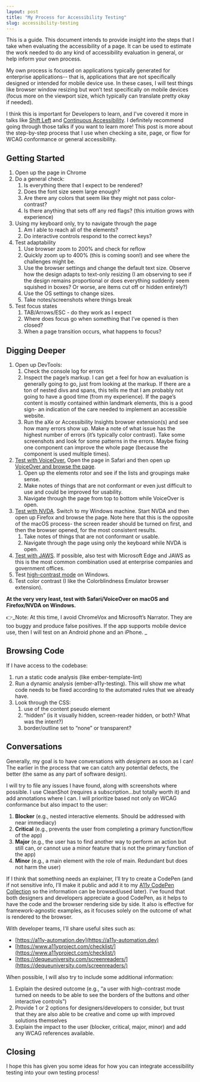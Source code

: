 ```yaml
---
layout: post
title: "My Process for Accessibility Testing"
slug: accessibility-testing
---
```


This is a guide. This document intends to provide insight into the steps that I take when evaluating the accessibility of a page. It can be used to estimate the work needed to do any kind of accessibility evaluation in general, or help inform your own process.

<!--more-->

My own process is focused on applications typically generated for enterprise applications-- that is, applications that are not specifically designed or intended for mobile device use. In these cases, I will test things like browser window resizing but won’t test specifically on mobile devices (focus more on the viewport size, which typically can translate pretty okay if needed).

I think this is important for Developers to learn, and I've covered it more in talks like [Shift Left](https://noti.st/melsumner/hOpLcQ/slides) and [Continuous Accessibility](https://noti.st/melsumner/i9uja6/continuous-accessibility). I definitely recommend going through those talks if you want to learn more! This post is more about the step-by-step process that I use when checking a site, page, or flow for WCAG conformance or general accessibility.
 
## Getting Started

1. Open up the page in Chrome
2. Do a general check: 
    1. Is everything there that I expect to be rendered? 
    2. Does the font size seem large enough?
    3. Are there any colors that seem like they might not pass color-contrast?
    4. Is there anything that sets off any red flags? (this intuition grows with experience)
3. Using my keyboard only, try to navigate through the page
    1. Am I able to reach all of the elements?
    1. Do interactive controls respond to the correct keys?
4. Test adaptability
    1. Use browser zoom to 200% and check for reflow
    1. Quickly zoom up to 400% (this is coming soon!) and see where the challenges might be. 
    1. Use the browser settings and change the default text size. Observe how the design adapts to text-only resizing (I am observing to see if the design remains proportional or does everything suddenly seem squished in boxes? Or worse, are items cut off or hidden entirely?)
    1. Use the OS settings to change sizes.
    1. Take notes/screenshots where things break
5. Test focus states
    1. TAB/Arrows/ESC - do they work as I expect
    1. Where does focus go when something that I’ve opened is then closed?
    1. When a page transition occurs, what happens to focus?

## Digging Deeper

1. Open up DevTools:
    1. Check the console log for errors
    1. Inspect the page’s markup. I can get a feel for how an evaluation is generally going to go, just from looking at the markup. If there are a ton of nested divs and spans, this tells me that I am probably not going to have a good time (from my experience). If the page’s content is mostly contained within landmark elements, this is a good sign- an indication of the care needed to implement an accessible website.
    1. Run the aXe or Accessibility Insights browser extension(s) and see how many errors show up. Make a note of what issue has the highest number of errors (it’s typically color contrast). Take some screenshots and look for some patterns in the errors. Maybe fixing one component can improve the whole page (because the component is used multiple times). 
2. [Test with VoiceOver.](https://webaim.org/articles/voiceover/) Open the page in Safari and then open up [VoiceOver and browse the page](https://docs.google.com/document/d/1QpM0EkB7DKSCuxZA3yEt98GOR2LOh9Tg_qh0x2s-c54/edit#bookmark=id.g63zhgr182we).
    1. Open up the elements rotor and see if the lists and groupings make sense. 
    1. Make notes of things that are not conformant or even just difficult to use and could be improved for usability.
    2. Navigate through the page from top to bottom while VoiceOver is open.
3. [Test with NVDA](https://webaim.org/articles/nvda/). Switch to my Windows machine. Start NVDA and then open up Firefox and browse the page. Note here that this is the opposite of the macOS process- the screen reader should be turned on first, and then the browser opened, for the most consistent results.
    1. Take notes of things that are not conformant or usable.
    1. Navigate through the page using only the keyboard while NVDA is open.
4. [Test with JAWS](https://webaim.org/articles/jaws/). If possible, also test with Microsoft Edge and JAWS as this is the most common combination used at enterprise companies and government offices. 
5. Test [high-contrast mode](https://support.microsoft.com/en-us/windows/change-color-contrast-in-windows-fedc744c-90ac-69df-aed5-c8a90125e696) on Windows.
6. Test color contrast (I like the Colorblindness Emulator browser extension).

**At the very very least, test with Safari/VoiceOver on macOS and Firefox/NVDA on Windows.** 

👉_Note: At this time, I avoid ChromeVox and Microsoft’s Narrator. They are too buggy and produce false positives. If the app supports mobile device use, then I will test on an Android phone and an iPhone. _

## Browsing Code

If I have access to the codebase:

1. run a static code analysis (like ember-template-lint)
2. Run a dynamic analysis (ember-a11y-testing). This will show me what code needs to be fixed according to the automated rules that we already have. 
3. Look through the CSS:
    1. use of the content pseudo element 
    2. “hidden” (is it visually hidden, screen-reader hidden, or both? What was the intent?) 
    3. border/outline set to “none” or transparent?

## Conversations

Generally, my goal is to have conversations with _designers_ as soon as I can! The earlier in the process that we can catch any potential defects, the better (the same as any part of software design).

I will try to file any issues I have found, along with screenshots where possible. I use CleanShot (requires a subscription…but totally worth it) and add annotations where I can. I will prioritize based not only on WCAG conformance but also impact to the user: 

1. **Blocker** (e.g., nested interactive elements. Should be addressed with near immediacy)
2. **Critical** (e.g., prevents the user from completing a primary function/flow of the app)
3. **Major** (e.g., the user has to find another way to perform an action but still can, or cannot use a minor feature that is not the primary function of the app)
4. **Minor** (e.g., a main element with the role of main. Redundant but does not harm the user)

If I think that something needs an explainer, I’ll try to create a CodePen (and if not sensitive info, I’ll make it public and add it to my [A11y CodePen Collection](https://codepen.io/collection/nVPGQL) so the information can be browsed/used later). I’ve found that both designers and developers appreciate a good CodePen, as it helps to have the code and the browser rendering side by side. It also is effective for framework-agnostic examples, as it focuses solely on the outcome of what is rendered to the browser. 

With developer teams, I'll share useful sites such as:

* [https://a11y-automation.dev](https://a11y-automation.dev) 
* [https://www.a11yproject.com/checklist/](https://www.a11yproject.com/checklist/) 
* [https://dequeuniversity.com/screenreaders/](https://dequeuniversity.com/screenreaders/) 

When possible, I will also try to include some additional information: 

1. Explain the desired outcome (e.g., “a user with high-contrast mode turned on needs to be able to see the borders of the buttons and other interactive controls”)
2. Provide 1 or 2 options for designers/developers to consider, but trust that they are also able to be creative and come up with improved solutions themselves
3. Explain the impact to the user (blocker, critical, major, minor) and add any WCAG references available.


## Closing

I hope this has given you some ideas for how you can integrate accessibility testing into your own testing process!
